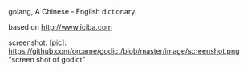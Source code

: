 golang, A Chinese - English dictionary.

based on http://www.iciba.com

screenshot:
[pic]: https://github.com/orcame/godict/blob/master/image/screenshot.png "screen shot of godict"
